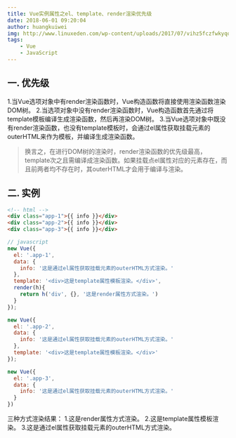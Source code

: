 ```yaml
---
title: Vue实例属性之el、template、render渲染优先级
date: 2018-06-01 09:20:04
author: huangkuiwei
img: http://www.linuxeden.com/wp-content/uploads/2017/07/vihz5fczfwkyqo0z1200.jpg
tags: 
    - Vue
    - JavaScript
---
```

## 一. 优先级
1.当Vue选项对象中有render渲染函数时，Vue构造函数将直接使用渲染函数渲染DOM树。
2.当选项对象中没有render渲染函数时，Vue构造函数首先通过将template模板编译生成渲染函数，然后再渲染DOM树。
3.当Vue选项对象中既没有render渲染函数，也没有template模板时，会通过el属性获取挂载元素的outerHTML来作为模板，并编译生成渲染函数。
>换言之，在进行DOM树的渲染时，render渲染函数的优先级最高，template次之且需编译成渲染函数。如果挂载点el属性对应的元素存在，而且前两者均不存在时，其outerHTML才会用于编译与渲染。
## 二. 实例
```html
<!-- html -->
<div class="app-1">{{ info }}</div>
<div class="app-2">{{ info }}</div>
<div class="app-3">{{ info }}</div>
```
```javascript
// javascript
new Vue({
  el: '.app-1',
  data: {
    info: '这是通过el属性获取挂载元素的outerHTML方式渲染。'
  },
  template: '<div>这是template属性模板渲染。</div>',
  render(h){
    return h('div', {}, '这是render属性方式渲染。')
  }
});

new Vue({
  el: '.app-2',
  data: {
    info: '这是通过el属性获取挂载元素的outerHTML方式渲染。'
  },
  template: '<div>这是template属性模板渲染。</div>'
});

new Vue({
  el: '.app-3',
  data: {
    info: '这是通过el属性获取挂载元素的outerHTML方式渲染。'
  }
})
```
三种方式渲染结果：
1.这是render属性方式渲染。
2.这是template属性模板渲染。
3.这是通过el属性获取挂载元素的outerHTML方式渲染。